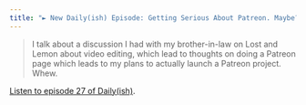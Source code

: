 ```yaml
---
title: "► New Daily(ish) Episode: Getting Serious About Patreon. Maybe?"
---
```

<blockquote><p>
  I talk about a discussion I had with my brother-in-law on Lost and Lemon about video editing, which lead to thoughts on doing a Patreon page which leads to my plans to actually launch a Patreon project. Whew.
</p></blockquote>
<p><a href="https://goodstuff.fm/dailyish/27">Listen to episode 27 of Daily(ish)</a>.</p>
